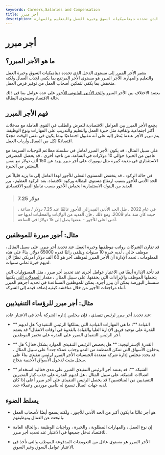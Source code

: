 ```yaml
---
keywords: Careers,Salaries and Compensation
title: أجر مبرر
description: يشير الأجر المبرر إلى الدخل الذي تحدده ديناميكيات السوق وخبرة العمل والتعليم والمهارة.
---
```


# أجر مبرر
## ما هو الأجر المبرر؟

يشير الأجر المبرر إلى مستوى الدخل الذي تحدده ديناميكيات السوق وخبرة العمل والتعليم والمهارة. الأجر المبرر هو مستوى الأجر المرتفع بما يكفي لجذب العمال ولكنه منخفض بما يكفي لتمكين أصحاب العمل من توفير فرص العمل.

يعتمد الاختلاف بين الأجر المبرر [والحد الأدنى القانوني للأجور](/minimum_wage) على عدة عوامل بما في ذلك حالة الاقتصاد ومستوى البطالة.

## فهم الأجر المبرر

يجمع الأجر المبرر بين العوامل الاقتصادية للعرض والطلب في القوى العاملة مع مدخلات أكثر اجتماعية وثقافية مثل خبرة العمل والتعليم والتدريب على المهارات ونوع الوظيفة. يتم تبرير الأجر عندما يُنظر إليه على أنه مقبول اجتماعيًا بينما يكون في نفس الوقت مجديًا اقتصاديًا لكل من العمال وأرباب العمل.

على سبيل المثال ، قد يكون الأجر المبرر لعامل في سلسلة مطاعم للوجبات السريعة مع عامين من الخبرة حوالي 10 دولارات في الساعة. من ناحية أخرى ، قد يحصل المصرفي الاستثماري في مدينة كبيرة مثل نيويورك على أجر مبرر يزيد عن 150 ألف دولار مع نفس السنتين من الخبرة.

في حالة الركود ، قد ينخفض المستوى الفعلي للأجور لهذا العامل إلى ما يزيد قليلاً عن الحد الأدنى للأجور بسبب ارتفاع مستوى البطالة وركود الاقتصاد. بعد الركود العظيم ، برر العديد من البنوك الاستثمارية انخفاض الأجور بسبب تباطؤ النمو الاقتصادي.

> ### 7.25 دولار

> في عام 2022 ، ظل الحد الأدنى الفيدرالي للأجور عالقًا عند 7.25 دولار / ساعة ، حيث كان منذ عام 2009. ومع ذلك ، فإن العديد من الولايات والمحليات لديها حد أدنى أعلى للأجور - بعضها يصل إلى 15 دولارًا في الساعة.

>

## مثال: أجور مبررة للموظفين

قد تقارن الشركات رواتب موظفيها وخبرة العمل عند تحديد أجر مبرر. على سبيل المثال ، موظف حالي ، لديه خبرة 10 سنوات ويتلقى راتبًا قدره 65000 دولار. بناءً على هذه المعلومات ، تحدد الإدارة أن الأجر المبرر لموظف آخر هو 60 ألف دولار أمريكي نظرًا لأن لديهم خبرة ثماني سنوات.

قد تأخذ الإدارة أيضًا في الاعتبار عوامل أخرى عند تحديد أجر مبرر ، مثل المسؤوليات التي يتحملها الموظف والإيرادات التي يحققها. على سبيل المثال ، مقدار [العمولات التي](/commission) يكتبها سمسار البورصة يمكن أن يبرر أجره. يمكن للموظفين المساعدة في تحديد أجرهم المبرر أثناء مراجعات الأجور من خلال مناقشة كيفية إضافة قيمة إلى الشركة.

## مثال: أجر مبرر للرؤساء التنفيذيين

عند تحديد أجر مبرر لرئيس [تنفيذي](/ceo) ، فإن مجلس إدارة الشركة يأخذ في الاعتبار عادة:

- ** القيادة **: ما هي المهارات القيادية التي يمتلكها الرئيس التنفيذي؟ هل لديهم القدرة على توحيد فريق الإدارة العليا والقيادة بالقدوة في أوقات الانتقال؟ قد يعتمد أجر الرئيس التنفيذي المبرر على القدرة على تحفيز الموظفين.

- ** القدرة الإستراتيجية: ** هل يخصص الرئيس التنفيذي الموارد بشكل فعال؟ هل يدخلون الأسواق التي تمكن المنظمة من النمو وجذب عملاء جدد؟ على سبيل المثال ، قد يحدد مجلس إدارة شركة متعددة الجنسيات الأجر المبرر لرئيس تنفيذي بناءً على سجل مثبت لدخول الأسواق الأجنبية بنجاح.

- ** الشبكة **: قد يعتمد أجر الرئيس التنفيذي المبرر على مدى فعالية استخدام اتصالات الشبكة. على سبيل المثال ، هل لديهم القدرة على جذب كبار المديرين التنفيذيين من المنافسين؟ قد يحصل الرئيس التنفيذي على أجر مبرر أعلى إذا كان لديه جهات اتصال تسمح له بتأمين موردين وعملاء جدد.

## يسلط الضوء

- هو أجر غالبًا ما يكون أكبر من الحد الأدنى للأجور ، ولكنه يسمح أيضًا لأصحاب العمل بالبحث عن العمال وتوظيفهم.

- إن نوع العمل ، والمهارات المطلوبة ، والخبرة ، وواجبات الوظيفة ، والحالة العامة للاقتصاد تدخل جميعها في الاعتبار عند تحديد أجر مبرر.

- الأجر المبرر هو مستوى عادل من التعويضات المدفوعة للموظف والتي تأخذ في الاعتبار عوامل السوق وغير السوق.

